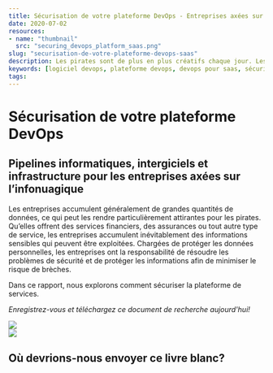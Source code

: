 ```yaml
---
title: Sécurisation de votre plateforme DevOps - Entreprises axées sur l'infonuagique
date: 2020-07-02
resources:
- name: "thumbnail"
  src: "securing_devops_platform_saas.png"
slug: "securisation-de-votre-plateforme-devops-saas"
description: Les pirates sont de plus en plus créatifs chaque jour. Les normes d'industrie comme SOC 2 sont essentielles pour maintenir vos applications en sécurité.
keywords: [logiciel devops, plateforme devops, devops pour saas, sécurité devops]
tags:
---
```



<div class="landing-page">
    <!-- hero -->
    <div class="hero jumbotron reading-landing jumbotron-fluid">
        <div class="container-fluid">
            <div class="row">
                <div class="col-xl-6 offset-xl-2 col-lg-10 offset-lg-1 col-md-12">
                    <h1 class="display-4">Sécurisation de votre plateforme DevOps</h1>
                </div>
            </div>
        </div>
    </div>
    <div class="main-content">
        <div class="row">
            <div class="col-xl-4 offset-xl-2 without-bottom-line">
                <div class="workshop-prerequisites">
                    <h2>Pipelines informatiques, intergiciels et infrastructure pour les entreprises axées sur l’infonuagique</h2>       <p>Les entreprises accumulent généralement de grandes quantités de données, ce qui peut les rendre particulièrement attirantes pour les pirates. Qu’elles offrent des services financiers, des assurances ou tout autre type de service, les entreprises accumulent inévitablement des informations sensibles qui peuvent être exploitées. Chargées de protéger les données personnelles, les entreprises ont la responsabilité de résoudre les problèmes de sécurité et de protéger les informations afin de minimiser le risque de brèches.</p>
                    <p>Dans ce rapport, nous explorons comment sécuriser la plateforme de services.</p>
                    <p><i>Enregistrez-vous et téléchargez ce document de recherche aujourd'hui!</i></p>
                </div>
            </div>
                <div class="col-xl-4 offset-xl-0 white-paper-image">
                <img src="/images/white-papers/securing-devops-platform-saas.png">
            </div>
        </div>
            </div>
        </div>
    </div>
    <!-- contact us -->
    <div class="contact-us-card">
        <div class="row">
            <div class="col-xl-8 offset-xl-2 col-lg-10 offset-lg-1 col-md-12 col-sm-12 col-xs-12">
                <img src="/images/single-line-arrows.png">
            </div>
            <div
                class="col-xl-3 offset-xl-3 col-lg-3 offset-lg-1 col-md-10 offset-md-1 col-sm-10 offset-sm-1 col-xs-12">
                <h2>Où devrions-nous envoyer ce livre blanc?</h2>
            </div>
            <div class="col-xl-5 offset-xl-0 col-lg-6 offset-lg-1 col-md-8 offset-md-2 col-sm-10 offset-sm-1 col-xs-12 general-contact-form"><br>
 <script charset="utf-8" type="text/javascript" src="//js.hsforms.net/forms/embed/v2.js"></script>
<script>
  hbspt.forms.create({
    region: "na1",
    portalId: "6195483",
    formId: "81b2a69f-33ae-4b6b-a9b2-b814309166ff"
  });
</script>
            </div>
        </div>
    </div>
</div>